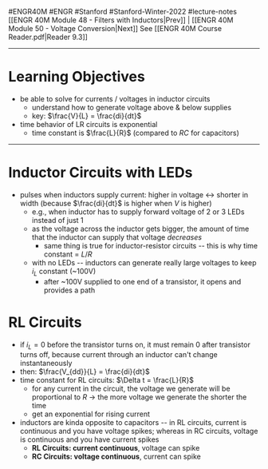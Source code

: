 #ENGR40M #ENGR #Stanford #Stanford-Winter-2022 #lecture-notes 
[[ENGR 40M Module 48 - Filters with Inductors|Prev]] | [[ENGR 40M Module 50 - Voltage Conversion|Next]]
See [[ENGR 40M Course Reader.pdf|Reader 9.3]]
___
# Learning Objectives
- be able to solve for currents / voltages in inductor circuits
	- understand how to generate voltage above & below supplies
	- key: $\frac{V}{L} = \frac{di}{dt}$
- time behavior of LR circuits is exponential
	- time constant is $\frac{L}{R}$ (compared to $RC$ for capacitors)
___
# Inductor Circuits with LEDs
- pulses when inductors supply current: higher in voltage <-> shorter in width (because $\frac{di}{dt}$ is higher when $V$ is higher)
	- e.g., when inductor has to supply forward voltage of 2 or 3 LEDs instead of just 1
	- as the voltage across the inductor gets bigger, the amount of time that the inductor can supply that voltage *decreases*
		- same thing is true for inductor-resistor circuits -- this is why time constant = $L / R$
	- with no LEDs -- inductors can generate really large voltages to keep $i_L$ constant (~100V)
		- after ~100V supplied to one end of a transistor, it opens and provides a path

# RL Circuits
- if $i_L=0$ before the transistor turns on, it must remain $0$ after transistor turns off, because current through an inductor can't change instantaneously
- then: $\frac{V_{dd}}{L} = \frac{di}{dt}$
- time constant for RL circuits: $\Delta t = \frac{L}{R}$
	- for any current in the circuit, the voltage we generate will be proportional to $R$ -> the more voltage we generate the shorter the time
	- get an exponential for rising current
- inductors are kinda opposite to capacitors -- in RL circuits, current is continuous and you have voltage spikes; whereas in RC circuits, voltage is continuous and you have current spikes
	- **RL Circuits: current continuous**, voltage can spike
	- **RC Circuits: voltage continuous**, current can spike